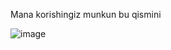Mana korishingiz munkun bu qismini

![image](https://github.com/user-attachments/assets/3a731605-41d3-435d-bf56-2ee331c35315)

